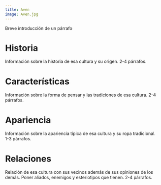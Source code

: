 ```yaml
---
title: Aven
image: Aven.jpg
---
```


Breve introducción de un párrafo

# Historia

Información sobre la historia de esa cultura y su origen. 2-4 párrafos.

# Características

Información sobre la forma de pensar y las tradiciones de esa cultura. 2-4 párrafos.

# Apariencia

Información sobre la apariencia típica de esa cultura y su ropa tradicional. 1-3 párrafos.

# Relaciones

Relación de esa cultura con sus vecinos además de sus opiniones de los demás. Poner aliados, enemigos y esteriotipos que tienen. 2-4 párrafos.
